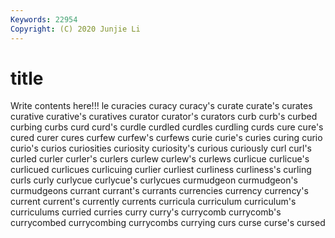 ```yaml
---
Keywords: 22954
Copyright: (C) 2020 Junjie Li
---
```


# title

Write contents here!!!
le 
curacies 
curacy 
curacy's 
curate
curate's 
curates 
curative 
curative's 
curatives 
curator 
curator's 
curators 
curb 
curb's
curbed 
curbing 
curbs 
curd 
curd's 
curdle 
curdled 
curdles 
curdling 
curds
cure 
cure's 
cured 
curer 
cures 
curfew 
curfew's 
curfews 
curie 
curie's
curies 
curing 
curio 
curio's 
curios 
curiosities 
curiosity 
curiosity's 
curious 
curiously
curl 
curl's 
curled 
curler 
curler's 
curlers 
curlew 
curlew's 
curlews 
curlicue
curlicue's 
curlicued 
curlicues 
curlicuing 
curlier 
curliest 
curliness 
curliness's 
curling 
curls
curly 
curlycue 
curlycue's 
curlycues 
curmudgeon 
curmudgeon's 
curmudgeons 
currant 
currant's 
currants
currencies 
currency 
currency's 
current 
current's 
currently 
currents 
curricula 
curriculum 
curriculum's
curriculums 
curried 
curries 
curry 
curry's 
currycomb 
currycomb's 
currycombed 
currycombing 
currycombs
currying 
curs 
curse 
curse's 
cursed 
